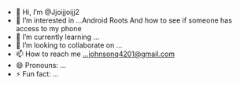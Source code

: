 - 👋 Hi, I’m @Jjoijjoijj2
- 👀 I’m interested in ...Android Roots And how to see if someone has access to my phone 
- 🌱 I’m currently learning ...
- 💞️ I’m looking to collaborate on ...
- 📫 How to reach me ...johnsonq4201@gmail.com
- 😄 Pronouns: ...
- ⚡ Fun fact: ...

<!---
Jjoijjoijj2/Jjoijjoijj2 is a ✨ special ✨ repository because its `README.md` (this file) appears on your GitHub profile.
You can click the Preview link to take a look at your changes.
--->
